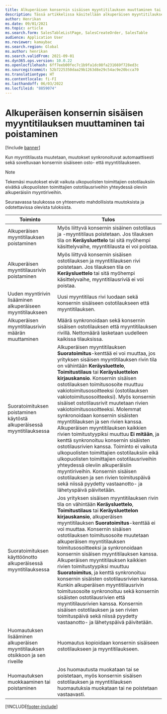 ```yaml
---
title: Alkuperäisen konsernin sisäisen myyntitilauksen muuttaminen tai poistaminen
description: Tässä artikkelissa käsitellään alkuperäisen myyntitilauksen muuttamis- ja poistamistoimintoja
author: Henrikan
ms.date: 09/01/2021
ms.topic: article
ms.search.form: SalesTableListPage, SalesCreateOrder, SalesTable
audience: Application User
ms.reviewer: kamaybac
ms.search.region: Global
ms.author: henrikan
ms.search.validFrom: 2021-09-01
ms.dyn365.ops.version: 10.0.22
ms.openlocfilehash: 6ff7eeb00fec7c1b9fa1dc08fa231669f728ed3c
ms.sourcegitcommit: 52b7225350daa29b1263d8e29c54ac9e20bcca70
ms.translationtype: HT
ms.contentlocale: fi-FI
ms.lasthandoff: 06/03/2022
ms.locfileid: "8859074"
---
```

# <a name="change-or-delete-an-original-intercompany-sales-order"></a>Alkuperäisen konsernin sisäisen myyntitilauksen muuttaminen tai poistaminen

[!include [banner](../../includes/banner.md)]

Kun myyntitilausta muutetaan, muutokset synkronoituvat automaattisesti sekä soveltuvaan konsernin sisäiseen osto- että myyntitilaukseen.

> [!NOTE]
> Tekemäsi muutokset eivät vaikuta ulkopuolisten toimittajien ostotilauksiin eivätkä ulkopuolisten toimittajien ostotilausriveihin yhteydessä oleviin alkuperäisiin myyntiriveihin.

Seuraavassa taulukossa on yhteenveto mahdollisista muutoksista ja odotettavissa olevista tuloksista.

| Toiminto | Tulos |
|---|---|
| Alkuperäisen myyntitilauksen poistaminen | Myös liittyvä konsernin sisäinen ostotilaus ja -myyntitilaus poistetaan. Jos tilauksen tila on **Keräysluettelo** tai sitä myöhempi käsittelyvaihe, myyntitilausta ei voi poistaa. |
| Alkuperäisen myyntitilausrivin poistaminen | Myös liittyvä konsernin sisäisen ostotilauksen ja myyntitilauksen rivi poistetaan. Jos tilauksen tila on **Keräysluettelo** tai sitä myöhempi käsittelyvaihe, myyntitilausriviä ei voi poistaa. |
| Uuden myyntirivin lisääminen alkuperäiseen myyntitilaukseen | Uusi myyntitilaus rivi luodaan sekä konsernin sisäiseen ostotilaukseen että myyntitilauksen. |
| Alkuperäisen myyntitilausrivin määrän muuttaminen | Määrä synkronoidaan sekä konsernin sisäisen ostotilauksen että myyntitilauksen rivillä. Nettomäärä lasketaan uudelleen kaikissa tilauksissa. |
| Suoratoimituksen poistaminen käytöstä alkuperäisessä myyntitilauksessa | Alkuperäisen myyntitilauksen **Suoratoimitus**-kenttää ei voi muuttaa, jos yrityksen sisäisen myyntitilauksen rivin tila on vähintään **Keräysluettelo**, **Toimitustilaus** tai **Keräysluettelon kirjauskansio**. Konsernin sisäisen ostotilauksen toimitusosoite muuttuu vakiotoimitusosoitteeksi (ostotilauksen vakiotoimitusosoitteeksi). Myös konsernin sisäiset ostotilausrivit muutetaan rivien vakiotoimitusosoitteeksi. Molemmat synkronoidaan konsernin sisäisten myyntitilauksen ja sen rivien kanssa. Alkuperäisen myyntitilauksen kaikkien rivien toimitustyypiksi muuttuu **Ei mitään**, ja kenttä synkronoituu konsernin sisäisten ostotilausrivien kanssa. Toiminto ei vaikuta ulkopuolisten toimittajien ostotilauksiin eikä ulkopuolisten toimittajien ostotilausriveihin yhteydessä oleviin alkuperäisiin myyntiriveihin. Konsernin sisäisen ostotilauksen ja sen rivien toimituspäivä sekä niissä pyydetty vastaanotto- ja lähetyspäivä päivitetään. |
| Suoratoimituksen käyttöönotto alkuperäisessä myyntitilauksessa | Jos yrityksen sisäisen myyntitilauksen rivin tila on vähintään **Keräysluettelo**, **Toimitustilaus** tai **Keräysluettelon kirjauskansio**, alkuperäisen myyntitilauksen **Suoratoimitus**-kenttää ei voi muuttaa. Konsernin sisäisen ostotilauksen toimitusosoite muutetaan alkuperäisen myyntitilauksen toimitusosoitteeksi ja synkronoidaan konsernin sisäisen myyntitilauksen kanssa. Alkuperäisen myyntitilauksen kaikkien rivien toimitustyypiksi muuttuu **Suoratoimitus**, ja kenttä synkronoituu konsernin sisäisten ostotilausrivien kanssa. Kunkin alkuperäisen myyntitilausrivin toimitusosoite synkronoituu sekä konsernin sisäisten ostotilausrivien että myyntitilausrivien kanssa. Konsernin sisäisen ostotilauksen ja sen rivien toimituspäivä sekä niissä pyydetty vastaanotto- ja lähetyspäivä päivitetään. |
| Huomautuksen lisääminen alkuperäisen myyntitilauksen otsikkoon ja sen riveille | Huomautus kopioidaan konsernin sisäiseen ostotilaukseen ja myyntitilaukseen. |
| Huomautuksen muokkaaminen tai poistaminen | Jos huomautusta muokataan tai se poistetaan, myös konsernin sisäisen ostotilauksen ja myyntitilauksen huomautuksia muokataan tai ne poistetaan vastaavasti. |

[!INCLUDE[footer-include](../../includes/footer-banner.md)]
